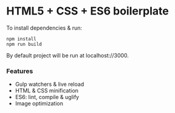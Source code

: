 # HTML5 + CSS + ES6 boilerplate

To install dependencies & run:

```
npm install
npm run build
```

By default project will be run at localhost://3000.

### Features


- Gulp watchers & live reload
- HTML & CSS minification
- ES6: lint, compile & uglify
- Image optimization
